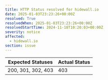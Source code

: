 ```yaml
---
title: HTTP Status resolved for hidewall.io
date: 2025-01-03T23:23:26+00:00Z
resolved: True
resolvedWhen: 2025-01-03T23:23:26+00:00Z
resolvedStartTime: 2024-11-18T10:20:03+00:00Z
severity: notice
affected:
  - hidewall.io
section: issue
---
```


| Expected Statuses | Actual Status  |
|-------------------|----------------|
| 200, 301, 302, 403 | 403 |
